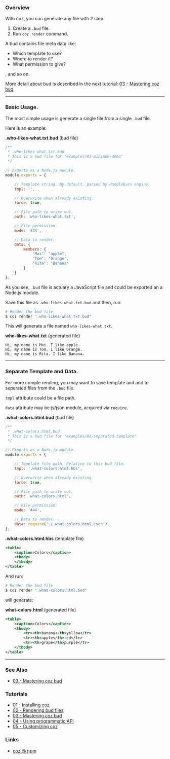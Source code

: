 ### Overview

With coz, you can generate any file with *2* step.

1. Create a `.bud` file.
2. Run `coz render` command.

A bud contains file meta data like:

+ Which template to use?
+ Where to render it?
+ What permission to give?

, and so on.

More detail about bud is described in the next tutorial: [03 - Mastering coz bud][tutorial_03_mastering_coz_bud_url]


*****

### Basic Usage.


The most simple usage is generate a single file from a single `.bud` file.

Here is an example:

**.who-likes-what.txt.bud** (bud file)
```javascript
/**
 * .who-likes-what.txt.bud
 * This is a bud file for "examples/01-minimum-demo"
 */

// Exports as a Node.js module.
module.exports = {

    // Template string. By default, parsed by Handlebars engine.
    tmpl: '',

    // Overwrite when already existing.
    force: true,

    // File path to write out.
    path: 'who-likes-what.txt',

    // File permission.
    mode: '444',

    // Data to render.
    data: {
        members: {
            "Mai": "apple",
            "Tom": "Orange",
            "Rita": "Banana"
        }
    }
};

```

As you see, `.bud` file is actuary a JavaScript file and could be exported an a Node.js module.

Save this file as `.who-likes-what.txt.bud` and then, run:

```bash
# Render the bud file
$ coz render ".who-likes-what.txt.bud"
```

This will generate a file named `who-likes-what.txt`.

**who-likes-what.txt** (generated file)
```
Hi, my name is Mai. I like apple.
Hi, my name is Tom. I like Orange.
Hi, my name is Rita. I like Banana.

```

*****


### Separate Template and Data.

For more comple rending, you may want to save template and and to seperated files from the `.bud` file.

`tmpl` attribute could be a file path.

`data` attribute may be js/json module, acquired via `require`.


**.what-colors.html.bud** (bud file)

```javascript
/**
 * .what-colors.html.bud
 * This is a bud file for "examples/02-separated-template"
 */

// Exports as a Node.js module.
module.exports = {

    // Template file path. Relative to this bud file.
    tmpl: '.what-colors.html.hbs',

    // Overwrite when already existing.
    force: true,

    // File path to write out.
    path: 'what-colors.html',

    // File permission.
    mode: '444',

    // Data to render.
    data: require('./.what-colors.html.json')
};


```

**.what-colors.html.hbs** (template file)

```xml
<table>
    <caption>Colors</caption>
    <tbody>
    </tbody>
</table>
```

And run:

```bash
# Render the bud file
$ coz render ".what-colors.html.bud"
```

will generate:

**what-colors.html** (generated file)
```xml
<table>
    <caption>Colors</caption>
    <tbody>
        <tr><th>banana</th>yellow</tr>
        <tr><th>apple</th>red</tr>
        <tr><th>grape</th>purple</tr>
    </tbody>
</table>
```


___

### See Also

<!-- See also start -->

+ [03 - Mastering coz bud][tutorial_03_mastering_coz_bud_url]

<!-- See also end -->


### Tutorials

<!-- Tutorials start -->

+ [01 - Installing coz][tutorial_01_installing_coz_url]
+ [02 - Rendering bud files][tutorial_02_rendering_bud_files_url]
+ [03 - Mastering coz bud][tutorial_03_mastering_coz_bud_url]
+ [04 - Using programmatic API][tutorial_04_using_programmatic_a_p_i_url]
+ [05 - Customizing coz][tutorial_05_customizing_coz_url]

<!-- Tutorials end -->

### Links

+ [coz @ npm][my_npm_url]

<!-- URLs start -->

[nodejs_url]: http://nodejs.org/
[nodejs_download_url]: https://nodejs.org/download/
[npm_url]: https://www.npmjs.com/
[nvm_url]: https://github.com/creationix/nvm
[my_npm_url]: http://www.npmjs.org/package/coz
[my_apiguide_url]: http://okunishinishi.github.io/coz/apiguide/
[tutorial_01_installing_coz_url]: 01%20-%20Installing%20coz.md
[tutorial_02_rendering_bud_files_url]: 02%20-%20Rendering%20bud%20files.md
[tutorial_03_mastering_coz_bud_url]: 03%20-%20Mastering%20coz%20bud.md
[tutorial_04_using_programmatic_a_p_i_url]: 04%20-%20Using%20programmatic%20API.md
[tutorial_05_customizing_coz_url]: 05%20-%20Customizing%20coz.md

<!-- URLs end -->